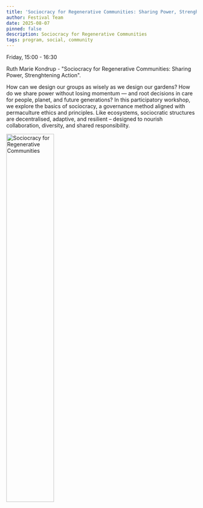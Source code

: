 ```yaml
---
title: 'Sociocracy for Regenerative Communities: Sharing Power, Strenghtening Action'
author: Festival Team
date: 2025-08-07
pinned: false
description: Sociocracy for Regenerative Communities
tags: program, social, community
---
```


<script>
    import Image from  '$lib/Image.svelte'
</script>

Friday, 15:00 - 16:30

Ruth Marie Kondrup - "Sociocracy for Regenerative Communities: Sharing Power, Strenghtening Action".

How can we design our groups as wisely as we design our gardens? How do we share power without losing momentum — and root decisions in care for people, planet, and future generations? In this participatory workshop, we explore the basics of sociocracy, a governance method aligned with permaculture ethics and principles. Like ecosystems, sociocratic structures are decentralised, adaptive, and resilient – designed to nourish collaboration, diversity, and shared responsibility.

<Image 
  src='program/social-community/20-sociocracy-for-regenerative-communities.png'
  caption='Sociocracy for Regenerative Communities'
  alt='Sociocracy for Regenerative Communities'
  width='50%'/> 